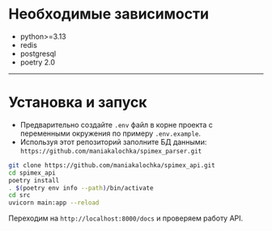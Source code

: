 # Необходимые зависимости

- python>=3.13
- redis
- postgresql
- poetry 2.0

---

# Установка и запуск

- Предварительно создайте `.env` файл в корне проекта с переменными окружения по примеру `.env.example`.
- Используя этот репозиторий заполните БД данными:
  `https://github.com/maniakalochka/spimex_parser.git`

```bash
git clone https://github.com/maniakalochka/spimex_api.git
cd spimex_api
poetry install
. $(poetry env info --path)/bin/activate
cd src
uvicorn main:app --reload
```

Переходим на `http://localhost:8000/docs` и проверяем работу API.
